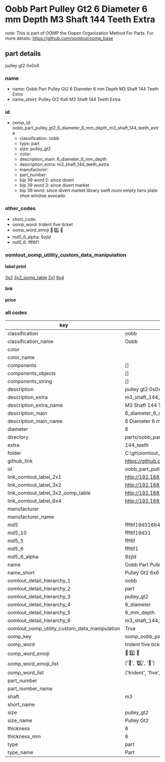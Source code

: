 # Oobb Part Pulley Gt2 6 Diameter 6 mm Depth M3 Shaft 144 Teeth Extra  

note: This is part of OOMP the Oopen Organization Method For Parts. For more details: https://github.com/oomlout/oomp_base

##  part details
  



pulley gt2 0x0x6



### name
* name: Oobb Part Pulley Gt2 6 Diameter 6 mm Depth M3 Shaft 144 Teeth Extra
* name_short: Pulley Gt2 6x6 M3 Shaft 144 Teeth Extra
### id
* oomp_id: oobb_part_pulley_gt2_6_diameter_6_mm_depth_m3_shaft_144_teeth_extra
  * classification: oobb
  * type: part
  * size: pulley_gt2
  * color: 
  * description_main: 6_diameter_6_mm_depth
  * description_extra: m3_shaft_144_teeth_extra
  * manufacturer: 
  * part_number: 
  * bip 39 word 2: since divert
  * bip 39 word 3: since divert market
  * bip 39 word: since divert market library swift room empty hero plate shoe window avocado

### other_codes
* short_code: 
* oomp_word: trident five ticket
* oomp_word_emoji :trident: :five: :ticket:
* md5_6_alpha: 9zjld
* md5_6: fff6f1






### oomlout_oomp_utility_custom_data_manipulation
#### label print
[3x2](http://192.168.1.245:1112/?label=oomp%209zjld)
[3x2_oomp_table](http://192.168.1.108:1112/?label=oomp%209zjld)
[2x1](http://192.168.1.242:1112/?label=oomp%209zjld)
[6x4](http://192.168.1.55:1112/?label=oomp%209zjld)    

#### link

                              

#### price







### all codes 
| key | value |  
| --- | --- |  
| classification | oobb |  
| classification_name | Oobb |  
| color |  |  
| color_name |  |  
| components | [] |  
| components_objects | [] |  
| components_string | [] |  
| description | pulley gt2 0x0x6 |  
| description_extra | m3_shaft_144_teeth_extra |  
| description_extra_name | M3 Shaft 144 Teeth Extra |  
| description_main | 6_diameter_6_mm_depth |  
| description_main_name | 6 Diameter 6 mm Depth |  
| diameter | 6 |  
| directory | parts/oobb_part_pulley_gt2_6_diameter_6_mm_depth_m3_shaft_144_teeth_extra |  
| extra | 144_teeth |  
| folder | C:\gh\oomlout_oobb_version_4_generated_parts\things\oobb_part_pulley_gt2_6_diameter_6_mm_depth_m3_shaft_144_teeth_extra |  
| github_link | https://github.com/oomlout/oomlout_oomp_part_src/tree/main/parts/oobb_part_pulley_gt2_6_diameter_6_mm_depth_m3_shaft_144_teeth_extra |  
| id | oobb_part_pulley_gt2_6_diameter_6_mm_depth_m3_shaft_144_teeth_extra |  
| link_oomlout_label_2x1 | http://192.168.1.242:1112/?label=oomp%209zjld |  
| link_oomlout_label_3x2 | http://192.168.1.245:1112/?label=oomp%209zjld |  
| link_oomlout_label_3x2_oomp_table | http://192.168.1.108:1112/?label=oomp%209zjld |  
| link_oomlout_label_6x4 | http://192.168.1.55:1112/?label=oomp%209zjld |  
| manufacturer |  |  
| manufacturer_name |  |  
| md5 | fff6f19d316b4926efede811104ff649 |  
| md5_10 | fff6f19d31 |  
| md5_5 | fff6f |  
| md5_6 | fff6f1 |  
| md5_6_alpha | 9zjld |  
| name | Oobb Part Pulley Gt2 6 Diameter 6 mm Depth M3 Shaft 144 Teeth Extra |  
| name_short | Pulley Gt2 6x6 M3 Shaft 144 Teeth Extra |  
| oomlout_detail_hierarchy_1 | oobb |  
| oomlout_detail_hierarchy_2 | part |  
| oomlout_detail_hierarchy_3 | pulley_gt2 |  
| oomlout_detail_hierarchy_4 | 6_diameter |  
| oomlout_detail_hierarchy_5 | 6_mm_depth |  
| oomlout_detail_hierarchy_6 | m3_shaft_144_teeth_extra |  
| oomlout_oomp_utility_custom_data_manipulation | True |  
| oomp_key | oomp_oobb_part_pulley_gt2_6_diameter_6_mm_depth_m3_shaft_144_teeth_extra |  
| oomp_word | trident five ticket |  
| oomp_word_emoji | :trident: :five: :ticket: |  
| oomp_word_emoji_list | [':trident:', ':five:', ':ticket:'] |  
| oomp_word_list | ['trident', 'five', 'ticket'] |  
| part_number |  |  
| part_number_name |  |  
| shaft | m3 |  
| short_name |  |  
| size | pulley_gt2 |  
| size_name | Pulley Gt2 |  
| thickness | 6 |  
| thickness_mm | 6 |  
| type | part |  
| type_name | Part |  

